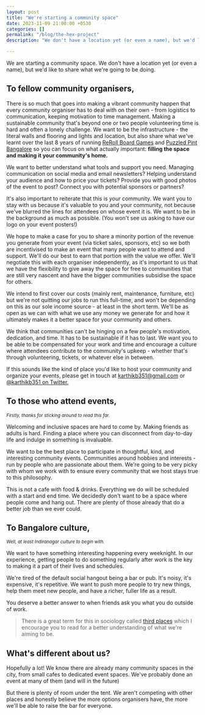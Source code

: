 ```yaml
---
layout: post
title: "We're starting a community space"
date: 2023-11-09 21:00:00 +0530
categories: []
permalink: "/blog/the-hex-project"
description: "We don't have a location yet (or even a name), but we'd like to share what we're going to be doing."

---
```


We are starting a community space. We don't have a location yet (or even a name), but we'd like to share what we're going to be doing.

## To fellow community organisers,
There is so much that goes into making a vibrant community happen that every community organiser has to deal with on their own - from logistics to communication, keeping motivation to time management. Making a sustainable community that's beyond one or two people volunteering time is hard and often a lonely challenge. We want to be the infrastructure - the literal walls and flooring and lights and location, but also share what we've learnt over the last 8 years of running [ReRoll Board Games](https://reroll.in) and [Puzzled Pint Bangalore](https://twitter.com/puzzledpintblr) so you can focus on what actually important: **filling the space and making it your community's home.**

We want to better understand what tools and support you need. Managing communication on social media and email newsletters? Helping understand your audience and how to price your tickets? Provide you with good photos of the event to post? Connect you with potential sponsors or partners?

It's also important to reiterate that this is _your_ community. We want you to stay with us because it's valuable to you and your community, not because we've blurred the lines for attendees on whose event it is. We want to be in the background as much as possible. (You won't see us asking to have our logo on your event posters!)

We hope to make a case for you to share a minority portion of the revenue you generate from your event (via ticket sales, sponsors, etc) so we both are incentivised to make an event that many people want to attend and support. We'll do our best to earn that portion with the value we offer. We'll negotiate this with each organiser independently, as it's important to us that we have the flexibility to give away the space for free to communities that are still very nascent and have the bigger communities subsidise the space for others.

We intend to first cover our costs (mainly rent, maintenance, furniture, etc) but we're not quitting our jobs to run this full-time, and won't be depending on this as our sole income source - at least in the short term. We'll be as open as we can with what we use any money we generate for and how it ultimately makes it a better space for your community and others.

We think that communities can't be hinging on a few people's motivation, dedication, and time. It has to be sustainable if it has to last. We want you to be able to be compensated for your work and time and encourage a culture where attendees contribute to the community's upkeep - whether that's through volunteering, tickets, or whatever else in between.

If this sounds like the kind of place you'd like to host your community and organize your events, please get in touch at <a href="mailto:karthikb351@gmail.com">karthikb351@gmail.com</a> or <a href="https://twitter.com/karthikb351">@karthikb351 on Twitter.</a>


## To those who attend events,
<small><i>Firstly, thanks for sticking around to read this far.</i></small>

Welcoming and inclusive spaces are hard to come by. Making friends as adults is hard. Finding a place where you can disconnect from day-to-day life and indulge in something is invaluable. 

We want to be the best place to participate in thoughtful, kind, and interesting community events. Communities around hobbies and interests - run by people who are passionate about them. We're going to be very picky with whom we work with to ensure every community that we host stays true to this philosophy.

This is not a cafe with food & drinks. Everything we do will be scheduled with a start and end time. We decidedly don't want to be a space where people come and hang out. There are plenty of those already that do a better job than we ever could.

## To Bangalore culture,
<small><i>Well, at least Indiranagar culture to begin with.</i></small>

We want to have something interesting happening every weeknight. In our experience, getting people to do something regularly after work is the key to making it a part of their lives and schedules.

We're tired of the default social hangout being a bar or pub. It's noisy, it's expensive, it's repetitive. We want to push more people to try new things, help them meet new people, and have a richer, fuller life as a result.

You deserve a better answer to when friends ask you what you do outside of work.

> There is a great term for this in sociology called [third places](https://www.thegoodtrade.com/features/third-place-community-spaces/) which I encourage you to read for a better understanding of what we're aiming to be.

## What's different about us?
Hopefully a lot! We know there are already many community spaces in the city, from small cafes to dedicated event spaces. We've probably done an event at many of them (and will in the future)

But there is plenty of room under the tent. We aren't competing with other places and honestly believe the more options organisers have, the more we'll be able to raise the bar for everyone.
